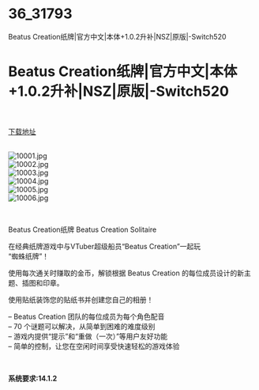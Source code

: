 # 36_31793
Beatus Creation纸牌|官方中文|本体+1.0.2升补|NSZ|原版|-Switch520
# Beatus Creation纸牌|官方中文|本体+1.0.2升补|NSZ|原版|-Switch520
 <br/></br>
[下载地址](https://www.switch520.cc/article/31793 "下载地址")
<br/></br>

<p><img title="10001.jpg" src="https://www.switch520.cc/muke_img/2022_05_26_be04ce0f5665d.jpg" alt="10001.jpg"><br>
<img title="10002.jpg" src="https://www.switch520.cc/muke_img/2022_05_26_5b58ba70f189b.jpg" alt="10002.jpg"><br>
<img title="10003.jpg" src="https://www.switch520.cc/muke_img/2022_05_26_bfb91eee2ecb0.jpg" alt="10003.jpg"><br>
<img title="10004.jpg" src="https://www.switch520.cc/muke_img/2022_05_26_4896e1c6d04cb.jpg" alt="10004.jpg"><br>
<img title="10005.jpg" src="https://www.switch520.cc/muke_img/2022_05_26_9f874f96d2c5e.jpg" alt="10005.jpg"><br>
<img title="10006.jpg" src="https://www.switch520.cc/muke_img/2022_05_26_f6a5c1cb8d524.jpg" alt="10006.jpg"></p>
<p>&nbsp;</p>
<p>Beatus Creation纸牌 Beatus Creation Solitaire</p>
<p>在经典纸牌游戏中与VTuber超级船员“Beatus Creation”一起玩<br>
“蜘蛛纸牌”！</p>
<p>使用每次通关时赚取的金币，解锁根据 Beatus Creation 的每位成员设计的新主题、插图和印章。</p>
<p>使用贴纸装饰您的贴纸书并创建您自己的相册！</p>
<p>– Beatus Creation 团队的每位成员为每个角色配音<br>
– 70 个谜题可以解决，从简单到困难的难度级别<br>
– 游戏内提供“提示”和“重做（一次）”等用户友好功能<br>
– 简单的控制，让您在空闲时间享受快速轻松的游戏体验</p>
<p>&nbsp;</p>
<p><strong>系统要求:14.1.2</strong></p>



